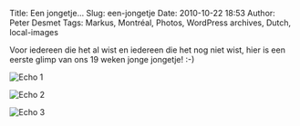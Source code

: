 Title: Een jongetje...
Slug: een-jongetje
Date: 2010-10-22 18:53
Author: Peter Desmet
Tags: Markus, Montréal, Photos, WordPress archives, Dutch, local-images

Voor iedereen die het al wist en iedereen die het nog niet wist, hier is
een eerste glimp van ons 19 weken jonge jongetje! :-)

![Echo 1](http://www.anderhalv.be/wp-content/uploads/blog-echo-2.jpg)

![Echo 2](http://www.anderhalv.be/wp-content/uploads/blog-echo-2.jpg)

![Echo 3](http://www.anderhalv.be/wp-content/uploads/blog-echo-3.jpg)